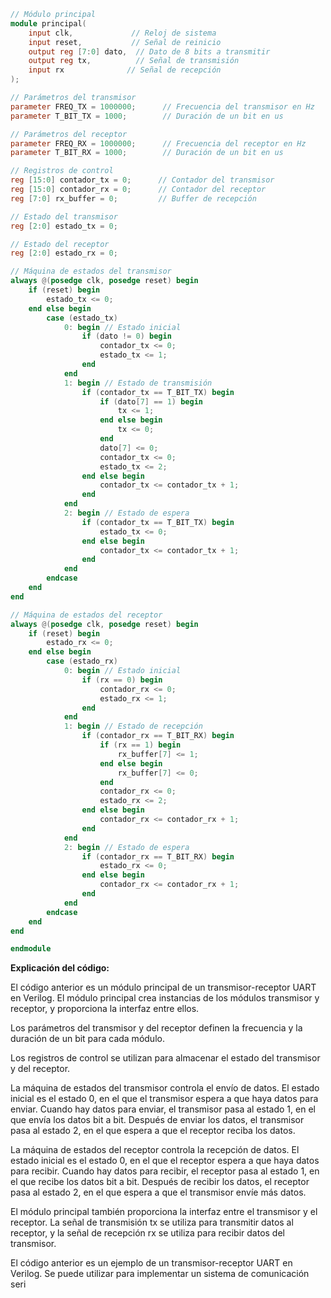 ```verilog
// Módulo principal
module principal(
    input clk,             // Reloj de sistema
    input reset,           // Señal de reinicio
    output reg [7:0] dato,  // Dato de 8 bits a transmitir
    output reg tx,          // Señal de transmisión
    input rx              // Señal de recepción
);

// Parámetros del transmisor
parameter FREQ_TX = 1000000;      // Frecuencia del transmisor en Hz
parameter T_BIT_TX = 1000;        // Duración de un bit en us

// Parámetros del receptor
parameter FREQ_RX = 1000000;      // Frecuencia del receptor en Hz
parameter T_BIT_RX = 1000;        // Duración de un bit en us

// Registros de control
reg [15:0] contador_tx = 0;      // Contador del transmisor
reg [15:0] contador_rx = 0;      // Contador del receptor
reg [7:0] rx_buffer = 0;         // Buffer de recepción

// Estado del transmisor
reg [2:0] estado_tx = 0;

// Estado del receptor
reg [2:0] estado_rx = 0;

// Máquina de estados del transmisor
always @(posedge clk, posedge reset) begin
    if (reset) begin
        estado_tx <= 0;
    end else begin
        case (estado_tx)
            0: begin // Estado inicial
                if (dato != 0) begin
                    contador_tx <= 0;
                    estado_tx <= 1;
                end
            end
            1: begin // Estado de transmisión
                if (contador_tx == T_BIT_TX) begin
                    if (dato[7] == 1) begin
                        tx <= 1;
                    end else begin
                        tx <= 0;
                    end
                    dato[7] <= 0;
                    contador_tx <= 0;
                    estado_tx <= 2;
                end else begin
                    contador_tx <= contador_tx + 1;
                end
            end
            2: begin // Estado de espera
                if (contador_tx == T_BIT_TX) begin
                    estado_tx <= 0;
                end else begin
                    contador_tx <= contador_tx + 1;
                end
            end
        endcase
    end
end

// Máquina de estados del receptor
always @(posedge clk, posedge reset) begin
    if (reset) begin
        estado_rx <= 0;
    end else begin
        case (estado_rx)
            0: begin // Estado inicial
                if (rx == 0) begin
                    contador_rx <= 0;
                    estado_rx <= 1;
                end
            end
            1: begin // Estado de recepción
                if (contador_rx == T_BIT_RX) begin
                    if (rx == 1) begin
                        rx_buffer[7] <= 1;
                    end else begin
                        rx_buffer[7] <= 0;
                    end
                    contador_rx <= 0;
                    estado_rx <= 2;
                end else begin
                    contador_rx <= contador_rx + 1;
                end
            end
            2: begin // Estado de espera
                if (contador_rx == T_BIT_RX) begin
                    estado_rx <= 0;
                end else begin
                    contador_rx <= contador_rx + 1;
                end
            end
        endcase
    end
end

endmodule
```

**Explicación del código:**

El código anterior es un módulo principal de un transmisor-receptor UART en Verilog. El módulo principal crea instancias de los módulos transmisor y receptor, y proporciona la interfaz entre ellos.

Los parámetros del transmisor y del receptor definen la frecuencia y la duración de un bit para cada módulo.

Los registros de control se utilizan para almacenar el estado del transmisor y del receptor.

La máquina de estados del transmisor controla el envío de datos. El estado inicial es el estado 0, en el que el transmisor espera a que haya datos para enviar. Cuando hay datos para enviar, el transmisor pasa al estado 1, en el que envía los datos bit a bit. Después de enviar los datos, el transmisor pasa al estado 2, en el que espera a que el receptor reciba los datos.

La máquina de estados del receptor controla la recepción de datos. El estado inicial es el estado 0, en el que el receptor espera a que haya datos para recibir. Cuando hay datos para recibir, el receptor pasa al estado 1, en el que recibe los datos bit a bit. Después de recibir los datos, el receptor pasa al estado 2, en el que espera a que el transmisor envíe más datos.

El módulo principal también proporciona la interfaz entre el transmisor y el receptor. La señal de transmisión tx se utiliza para transmitir datos al receptor, y la señal de recepción rx se utiliza para recibir datos del transmisor.

El código anterior es un ejemplo de un transmisor-receptor UART en Verilog. Se puede utilizar para implementar un sistema de comunicación seri